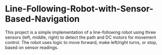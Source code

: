 # Line-Following-Robot-with-Sensor-Based-Navigation
This project is a simple implementation of a line-following robot using three sensors (left, middle, right) to detect the path and DC motors for movement control. The robot uses logic to move forward, make left/right turns, or stop, based on sensor readings.
